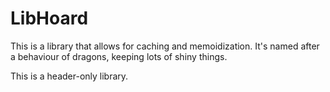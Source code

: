 # LibHoard

This is a library that allows for caching and memoidization.
It's named after a behaviour of dragons, keeping lots of shiny things.

This is a header-only library.
